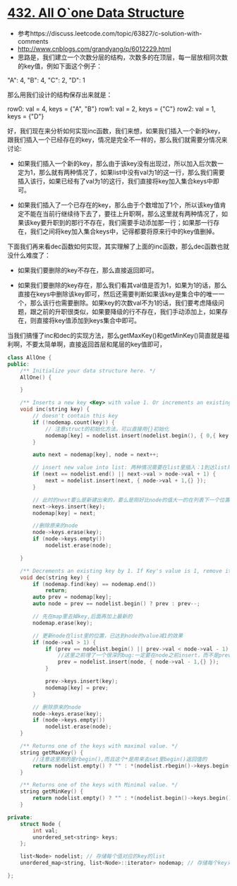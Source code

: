 # [432. All O`one Data Structure](https://leetcode.com/problems/all-oone-data-structure/?tab=Description)
* 参考https://discuss.leetcode.com/topic/63827/c-solution-with-comments
* http://www.cnblogs.com/grandyang/p/6012229.html
* 思路是，我们建立一个次数分层的结构，次数多的在顶层，每一层放相同次数的key值，例如下面这个例子：

"A": 4, "B": 4, "C": 2, "D": 1

那么用我们设计的结构保存出来就是：

row0: val = 4, keys = {"A", "B"}
row1: val = 2, keys = {"C"}
row2: val = 1, keys = {"D"}

好，我们现在来分析如何实现inc函数，我们来想，如果我们插入一个新的key，跟我们插入一个已经存在的key，情况是完全不一样的，那么我们就需要分情况来讨论:

- 如果我们插入一个新的key，那么由于该key没有出现过，所以加入后次数一定为1，那么就有两种情况了，如果list中没有val为1的这一行，那么我们需要插入该行，如果已经有了val为1的这行，我们直接将key加入集合keys中即可。

- 如果我们插入了一个已存在的key，那么由于个数增加了1个，所以该key值肯定不能在当前行继续待下去了，要往上升职啊，那么这里就有两种情况了，如果该key要升职到的那行不存在，我们需要手动添加那一行；如果那一行存在，我们之间将key加入集合keys中，记得都要将原来行中的key值删掉。

下面我们再来看dec函数如何实现，其实理解了上面的inc函数，那么dec函数也就没什么难度了：

- 如果我们要删除的key不存在，那么直接返回即可。

- 如果我们要删除的key存在，那么我们看其val值是否为1，如果为1的话，那么直接在keys中删除该key即可，然后还需要判断如果该key是集合中的唯一一个，那么该行也需要删除。如果key的次数val不为1的话，我们要考虑降级问题，跟之前的升职很类似，如果要降级的行不存在，我们手动添加上，如果存在，则直接将key值添加到keys集合中即可。

当我们搞懂了inc和dec的实现方法，那么getMaxKey()和getMinKey()简直就是福利啊，不要太简单啊，直接返回首层和尾层的key值即可，

```C++
class AllOne {
public:
	/** Initialize your data structure here. */
	AllOne() {

	}

	/** Inserts a new key <Key> with value 1. Or increments an existing key by 1. */
	void inc(string key) {
		// doesn't contain this key
		if (!nodemap.count(key)) {
			// 注意struct的初始化方法，可以直接用{}初始化
			nodemap[key] = nodelist.insert(nodelist.begin(), { 0,{ key } });
		}

		auto next = nodemap[key], node = next++;

		// insert new value into list: 两种情况需要在list里插入：1到达list尾部了；2next比当前值大于1，比如3->6这种，需要插入4
		if (next == nodelist.end() || next->val > node->val + 1) {
			next = nodelist.insert(next, { node->val + 1,{} });
		}

		// 此时的next要么是新建出来的，要么是刚好比node的值大一的在列表下一个位置的
		next->keys.insert(key);
		nodemap[key] = next;

		//删除原来的node
		node->keys.erase(key);
		if (node->keys.empty())
			nodelist.erase(node);

	}

	/** Decrements an existing key by 1. If Key's value is 1, remove it from the data structure. */
	void dec(string key) {
		if (nodemap.find(key) == nodemap.end())
			return;
		auto prev = nodemap[key];
		auto node = prev == nodelist.begin() ? prev : prev--;

		// 先在map里去掉key,后面再加上最新的
		nodemap.erase(key);

		// 更新node在list里的位置，已达到node的value减1的效果
		if (node->val > 1) {
			if (prev == nodelist.begin() || prev->val < node->val - 1) {
				//这里之前埋了一个很深的bug:一定要在node之前insert，而不是prev之前！！我之前写成了prev，结果list的顺序就不对了
				prev = nodelist.insert(node, { node->val - 1,{} }); 
			}

			prev->keys.insert(key);
			nodemap[key] = prev;
		}

		// 删除原来的node
		node->keys.erase(key);
		if (node->keys.empty())
			nodelist.erase(node);
	}

	/** Returns one of the keys with maximal value. */
	string getMaxKey() {
		//注意这里用的是rbegin(),而且这个*是用来去set里begin()返回值的
		return nodelist.empty() ? "" : *(nodelist.rbegin()->keys.begin());
	}

	/** Returns one of the keys with Minimal value. */
	string getMinKey() {
		return nodelist.empty() ? "" : *(nodelist.begin()->keys.begin());
	}

private:
	struct Node {
		int val;
		unordered_set<string> keys;
	};

	list<Node> nodelist; // 存储每个值对应的key的list
	unordered_map<string, list<Node>::iterator> nodemap; // 存储每个key对应在list的什么位置

};
```

